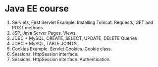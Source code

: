# Java EE course

1) Servlets, First Servlet Example. Installing Tomcat. 
Requests, GET and POST methods.
2) JSP, Java Server Pages, Views.
3) JDBC + MySQL, CREATE, SELECT, UPDATE, DELETE Queries
4) JDBC + MySQL, TABLE JOINTS
5) Cookies Example. Servlet Cookies. Cookie class.
6) Sessions. HttpSession interface.
7) Sessions. HttpSession interface. Authentication.
